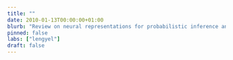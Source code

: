 ```yaml
---
title: ""
date: 2010-01-13T00:00:00+01:00
blurb: "Review on neural representations for probabilistic inference and learning appears in TICS"
pinned: false
labs: ["lengyel"]
draft: false
---
```

